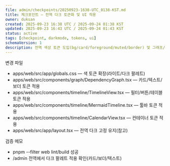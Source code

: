 ```yaml
---
file: admin/checkpoints/20250923-1638-UTC_0138-KST.md
title: 체크포인트 — 전역 다크 토큰화 및 UI 적용
owner: duksan
created: 2025-09-23 16:38 UTC / 2025-09-24 01:38 KST
updated: 2025-09-23 16:43 UTC / 2025-09-24 01:43 KST
status: active
tags: [checkpoint, darkmode, tokens, ui]
schemaVersion: 1
description: 전역 색상 토큰 도입(bg/card/foreground/muted/border) 및 그래프/타임라인/캘린더/테이블에 적용. 서버사이드 다크 고정과 하이드레이션 오류 방지.
---
```


변경 파일
- apps/web/src/app/globals.css — 색 토큰 확장(라이트/다크 팔레트)
- apps/web/src/components/graph/DependencyGraph.tsx — 카드/텍스트/보더 토큰 적용
- apps/web/src/components/timeline/TimelineView.tsx — 필터/버튼/테이블 토큰 적용
- apps/web/src/components/timeline/MermaidTimeline.tsx — 툴바 토큰 적용
- apps/web/src/components/timeline/CalendarView.tsx — 컨테이너 토큰 적용
- apps/web/src/app/layout.tsx — 전역 다크 고정 유지(참고)

검증 메모
- pnpm --filter web lint/build 성공
- /admin 전역에서 다크 팔레트 적용 확인(카드/보더/텍스트)

